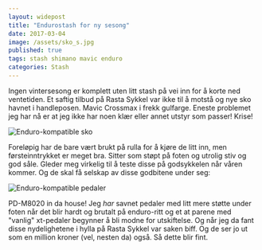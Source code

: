 ```yaml
---
layout: widepost
title: "Endurostash for ny sesong"
date: 2017-03-04
image: /assets/sko_s.jpg
published: true
tags: stash shimano mavic enduro
categories: Stash
---
```


Ingen vintersesong er komplett uten litt stash på vei inn for å korte ned ventetiden. Et saftig tilbud på Rasta Sykkel var ikke til å motstå og nye sko havnet i handleposen. Mavic Crossmax i frekk gulfarge. Eneste problemet jeg har nå er at jeg ikke har noen klær eller annet utstyr som passer! Krise!

<p class="img"><img class="wide" src="/assets/sko_b.jpg" alt="Enduro-kompatible sko" width="2000" height="1056" srcset="/assets/sko_b.jpg 2000w, /assets/sko_s.jpg 1000w"></p>

Foreløpig har de bare vært brukt på rulla for å kjøre de litt inn, men førsteinntrykket er meget bra. Sitter som støpt på foten og utrolig stiv og god såle. Gleder meg virkelig til å teste disse på godsykkelen når våren kommer. Og de skal få selskap av disse godbitene under seg:

<p class="img"><img class="wide" src="/assets/pedal2_b.jpg" alt="Enduro-kompatible pedaler" width="2000" height="1056" srcset="/assets/pedal2_b.jpg 2000w, /assets/pedal2_s.jpg 1000w"></p>

PD-M8020 in da house! Jeg _har_ savnet pedaler med litt mere støtte under foten når det blir hardt og brutalt på enduro-ritt og et at parene med "vanlig" xt-pedaler begynner å bli modne for utskiftelse. Og når jeg da fant disse nydelighetene i hylla på Rasta Sykkel var saken biff. Og de ser jo ut som en million kroner (vel, nesten da) også. Så dette blir fint. 



